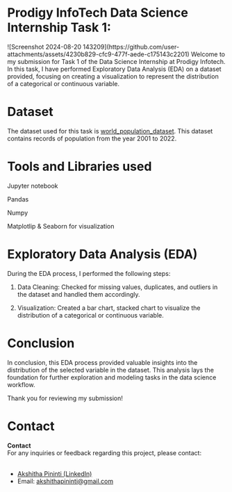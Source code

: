 <h1>Prodigy InfoTech Data Science Internship Task 1:</h1>
![Screenshot 2024-08-20 143209](https://github.com/user-attachments/assets/4230b829-cfc9-477f-aede-c175143c2201)
Welcome to my submission for Task 1 of the Data Science Internship at Prodigy Infotech. In this task, I have performed Exploratory Data Analysis (EDA) on a dataset provided, focusing on creating a visualization to represent the distribution of a categorical or continuous variable.
<h1>Dataset</h1>
<p>
 The dataset used for this task is <a href="https://example.com/world_population_dataset">world_population_dataset</a>. This dataset contains records of population from the year 2001 to 2022.
</p>
<h1>Tools and Libraries used</h1>
<p>
Jupyter notebook
  
Pandas

Numpy

Matplotlip & Seaborn for visualization </p>
<h1>Exploratory Data Analysis (EDA)</h1>
<p> 
  During the EDA process, I performed the following steps:

1. Data Cleaning: Checked for missing values, duplicates, and outliers in the dataset and handled them accordingly.

2. Visualization: Created a bar chart, stacked chart to visualize the distribution of a categorical or continuous variable.
 </p>
 <h1>Conclusion</h1>
 <p>In conclusion, this EDA process provided valuable insights into the distribution of the selected variable in the dataset. This analysis lays the foundation for further exploration and modeling tasks in the data science workflow.

Thank you for reviewing my submission!</p>
<h1>Contact</h1>
<div>
  <strong>Contact</strong><br>
  For any inquiries or feedback regarding this project, please contact:<br><br>
  <ul>
    <li><a href="https://www.linkedin.com/in/akshitha-pininti-539051273">Akshitha Pininti  (LinkedIn)</a></li>
    <li>Email: <a href="mailto:akshithapininti@gmail.com">akshithapininti@gmail.com</a></li>
  </ul>
</div>
